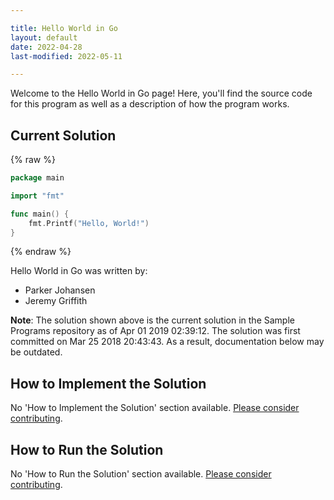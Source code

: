 ```yaml
---

title: Hello World in Go
layout: default
date: 2022-04-28
last-modified: 2022-05-11

---
```


Welcome to the Hello World in Go page! Here, you'll find the source code for this program as well as a description of how the program works.

## Current Solution

{% raw %}

```go
package main

import "fmt"

func main() {
	fmt.Printf("Hello, World!")
}
```

{% endraw %}

Hello World in Go was written by:

- Parker Johansen
- Jeremy Griffith

**Note**: The solution shown above is the current solution in the Sample Programs repository as of Apr 01 2019 02:39:12. The solution was first committed on Mar 25 2018 20:43:43. As a result, documentation below may be outdated.

## How to Implement the Solution

No 'How to Implement the Solution' section available. [Please consider contributing](https://github.com/TheRenegadeCoder/sample-programs-website).

## How to Run the Solution

No 'How to Run the Solution' section available. [Please consider contributing](https://github.com/TheRenegadeCoder/sample-programs-website).